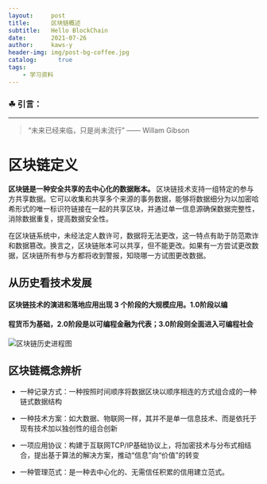```yaml
---
layout:     post
title:      区块链概述
subtitle:   Hello BlockChain
date:       2021-07-26
author:     kaws-y
header-img: img/post-bg-coffee.jpg
catalog: 	  true
tags:
    - 学习资料
---
```


### ☘ 引言：
---
>    “未来已经来临，只是尚未流行” —— Willam Gibson

# 区块链定义
**区块链是一种安全共享的去中心化的数据账本。**
区块链技术支持一组特定的参与方共享数据。它可以收集和共享多个来源的事务数据，能够将数据细分为以加密哈希形式的唯一标识符链接在一起的共享区块，并通过单一信息源确保数据完整性，消除数据重复，提高数据安全性。

在区块链系统中，未经法定人数许可，数据将无法更改，这一特点有助于防范欺诈和数据篡改。换言之，区块链账本可以共享，但不能更改。如果有一方尝试更改数据，区块链所有参与方都将收到警报，知晓哪一方试图更改数据。

## 从历史看技术发展

#### 区块链技术的演进和落地应用出现 3 个阶段的大规模应用。1.0阶段以编

#### 程货币为基础，2.0阶段是以可编程金融为代表；3.0阶段则全面进入可编程社会
![区块链历史进程图]({{site.baseurl}}/img-post/2021-07-26-blackchain-01.png)


## 区块链概念辨析

- 一种记录方式：一种按照时间顺序将数据区块以顺序相连的方式组合成的一种链式数据结构

- 一种技术方案：如大数据、物联网一样，其并不是单一信息技术、而是依托于现有技术加以独创性的组合创新

- 一项应用协议：构建于互联网TCP/IP基础协议上，将加密技术与分布式相结合，提出基于算法的解决方案，推动“信息”向“价值”的转变

- 一种管理范式：是一种去中心化的、无需信任积累的信用建立范式。
